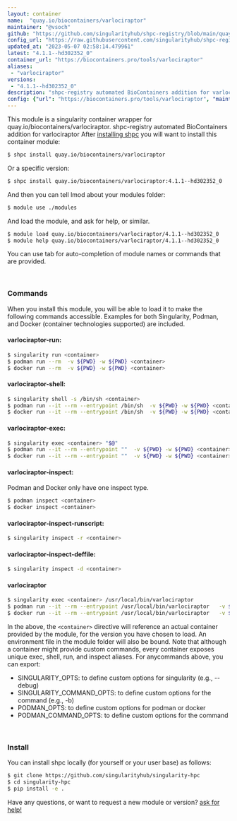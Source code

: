 ```yaml
---
layout: container
name:  "quay.io/biocontainers/varlociraptor"
maintainer: "@vsoch"
github: "https://github.com/singularityhub/shpc-registry/blob/main/quay.io/biocontainers/varlociraptor/container.yaml"
config_url: "https://raw.githubusercontent.com/singularityhub/shpc-registry/main/quay.io/biocontainers/varlociraptor/container.yaml"
updated_at: "2023-05-07 02:58:14.479961"
latest: "4.1.1--hd302352_0"
container_url: "https://biocontainers.pro/tools/varlociraptor"
aliases:
 - "varlociraptor"
versions:
 - "4.1.1--hd302352_0"
description: "shpc-registry automated BioContainers addition for varlociraptor"
config: {"url": "https://biocontainers.pro/tools/varlociraptor", "maintainer": "@vsoch", "description": "shpc-registry automated BioContainers addition for varlociraptor", "latest": {"4.1.1--hd302352_0": "sha256:9500634306b22a73461702cf1ae68aabc2ad10c51f4661f0f5d99ab8cdb1802c"}, "tags": {"4.1.1--hd302352_0": "sha256:9500634306b22a73461702cf1ae68aabc2ad10c51f4661f0f5d99ab8cdb1802c"}, "docker": "quay.io/biocontainers/varlociraptor", "aliases": {"varlociraptor": "/usr/local/bin/varlociraptor"}}
---
```


This module is a singularity container wrapper for quay.io/biocontainers/varlociraptor.
shpc-registry automated BioContainers addition for varlociraptor
After [installing shpc](#install) you will want to install this container module:


```bash
$ shpc install quay.io/biocontainers/varlociraptor
```

Or a specific version:

```bash
$ shpc install quay.io/biocontainers/varlociraptor:4.1.1--hd302352_0
```

And then you can tell lmod about your modules folder:

```bash
$ module use ./modules
```

And load the module, and ask for help, or similar.

```bash
$ module load quay.io/biocontainers/varlociraptor/4.1.1--hd302352_0
$ module help quay.io/biocontainers/varlociraptor/4.1.1--hd302352_0
```

You can use tab for auto-completion of module names or commands that are provided.

<br>

### Commands

When you install this module, you will be able to load it to make the following commands accessible.
Examples for both Singularity, Podman, and Docker (container technologies supported) are included.

#### varlociraptor-run:

```bash
$ singularity run <container>
$ podman run --rm  -v ${PWD} -w ${PWD} <container>
$ docker run --rm  -v ${PWD} -w ${PWD} <container>
```

#### varlociraptor-shell:

```bash
$ singularity shell -s /bin/sh <container>
$ podman run --it --rm --entrypoint /bin/sh  -v ${PWD} -w ${PWD} <container>
$ docker run --it --rm --entrypoint /bin/sh  -v ${PWD} -w ${PWD} <container>
```

#### varlociraptor-exec:

```bash
$ singularity exec <container> "$@"
$ podman run --it --rm --entrypoint ""  -v ${PWD} -w ${PWD} <container> "$@"
$ docker run --it --rm --entrypoint ""  -v ${PWD} -w ${PWD} <container> "$@"
```

#### varlociraptor-inspect:

Podman and Docker only have one inspect type.

```bash
$ podman inspect <container>
$ docker inspect <container>
```

#### varlociraptor-inspect-runscript:

```bash
$ singularity inspect -r <container>
```

#### varlociraptor-inspect-deffile:

```bash
$ singularity inspect -d <container>
```


#### varlociraptor

```bash
$ singularity exec <container> /usr/local/bin/varlociraptor
$ podman run --it --rm --entrypoint /usr/local/bin/varlociraptor   -v ${PWD} -w ${PWD} <container> -c " $@"
$ docker run --it --rm --entrypoint /usr/local/bin/varlociraptor   -v ${PWD} -w ${PWD} <container> -c " $@"
```



In the above, the `<container>` directive will reference an actual container provided
by the module, for the version you have chosen to load. An environment file in the
module folder will also be bound. Note that although a container
might provide custom commands, every container exposes unique exec, shell, run, and
inspect aliases. For anycommands above, you can export:

 - SINGULARITY_OPTS: to define custom options for singularity (e.g., --debug)
 - SINGULARITY_COMMAND_OPTS: to define custom options for the command (e.g., -b)
 - PODMAN_OPTS: to define custom options for podman or docker
 - PODMAN_COMMAND_OPTS: to define custom options for the command

<br>

### Install

You can install shpc locally (for yourself or your user base) as follows:

```bash
$ git clone https://github.com/singularityhub/singularity-hpc
$ cd singularity-hpc
$ pip install -e .
```

Have any questions, or want to request a new module or version? [ask for help!](https://github.com/singularityhub/singularity-hpc/issues)
